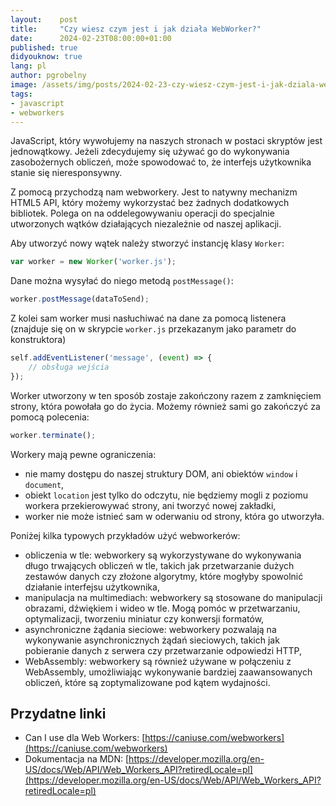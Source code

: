 ```yaml
---
layout:    post
title:     "Czy wiesz czym jest i jak działa WebWorker?"
date:      2024-02-23T08:00:00+01:00
published: true
didyouknow: true
lang: pl
author: pgrobelny
image: /assets/img/posts/2024-02-23-czy-wiesz-czym-jest-i-jak-dziala-webworker/code.webp
tags:
- javascript
- webworkers
---
```

JavaScript, który wywołujemy na naszych stronach w postaci skryptów jest jednowątkowy. Jeżeli zdecydujemy się używać go do wykonywania zasobożernych obliczeń, może spowodować to, że interfejs użytkownika stanie się nieresponsywny.

Z pomocą przychodzą nam webworkery. Jest to natywny mechanizm HTML5 API, który możemy wykorzystać bez żadnych dodatkowych bibliotek. Polega on na oddelegowywaniu operacji do specjalnie utworzonych wątków działających niezależnie od naszej aplikacji.

Aby utworzyć nowy wątek należy stworzyć instancję klasy `Worker`:
```javascript
var worker = new Worker('worker.js');
```

Dane można wysyłać do niego metodą `postMessage()`:
```javascript
worker.postMessage(dataToSend);
```

Z kolei sam worker musi nasłuchiwać na dane za pomocą listenera (znajduje się on w skrypcie `worker.js` przekazanym jako parametr do konstruktora)
```javascript
self.addEventListener('message', (event) => {
    // obsługa wejścia
});
```

Worker utworzony w ten sposób zostaje zakończony razem z zamknięciem strony, która powołała go do życia. Możemy również sami go zakończyć za pomocą polecenia:
```javascript
worker.terminate();
```

Workery mają pewne ograniczenia:
- nie mamy dostępu do naszej struktury DOM, ani obiektów `window` i `document`,
- obiekt `location` jest tylko do odczytu, nie będziemy mogli z poziomu workera przekierowywać strony, ani tworzyć nowej zakładki,
- worker nie może istnieć sam w oderwaniu od strony, która go utworzyła.

Poniżej kilka typowych przykładów użyć webworkerów:
- obliczenia w tle: webworkery są wykorzystywane do wykonywania długo trwających obliczeń w tle, takich jak przetwarzanie dużych zestawów danych czy złożone algorytmy, które mogłyby spowolnić działanie interfejsu użytkownika,
- manipulacja na multimediach: webworkery są stosowane do manipulacji obrazami, dźwiękiem i wideo w tle. Mogą pomóc w przetwarzaniu, optymalizacji, tworzeniu miniatur czy konwersji formatów,
- asynchroniczne żądania sieciowe: webworkery pozwalają na wykonywanie asynchronicznych żądań sieciowych, takich jak pobieranie danych z serwera czy przetwarzanie odpowiedzi HTTP,
- WebAssembly: webworkery są również używane w połączeniu z WebAssembly, umożliwiając wykonywanie bardziej zaawansowanych obliczeń, które są zoptymalizowane pod kątem wydajności.

## Przydatne linki
- Can I use dla Web Workers: [https://caniuse.com/webworkers](https://caniuse.com/webworkers)
- Dokumentacja na MDN: [https://developer.mozilla.org/en-US/docs/Web/API/Web_Workers_API?retiredLocale=pl](https://developer.mozilla.org/en-US/docs/Web/API/Web_Workers_API?retiredLocale=pl)